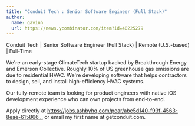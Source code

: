 ```yaml
---
title: "Conduit Tech : Senior Software Engineer (Full Stack)"
author:
  name: gavinh
  url: https://news.ycombinator.com/item?id=40225279
---
```

Conduit Tech | Senior Software Engineer (Full Stack) | Remote (U.S.-based) | Full-Time

We&#x27;re an early-stage ClimateTech startup backed by Breakthrough Energy and Emerson Collective. Roughly 10% of US greenhouse gas emissions are due to residential HVAC. We&#x27;re developing software that helps contractors to design, sell, and install high-efficiency HVAC systems.

Our fully-remote team is looking for product engineers with native iOS development experience who can own projects from end-to-end.

Apply directly at <a href="https:&#x2F;&#x2F;jobs.ashbyhq.com&#x2F;pear&#x2F;abe5d140-f93f-4563-8eae-615866d53d1e">https:&#x2F;&#x2F;jobs.ashbyhq.com&#x2F;pear&#x2F;abe5d140-f93f-4563-8eae-615866...</a> or email my first name at getconduit.com.
